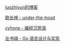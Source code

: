 [luozhiyun的博客](https://www.cnblogs.com/luozhiyun/)

[欧长坤 - under-the-hood](https://golang.design/under-the-hood//zh-cn/part2runtime/ch06sched/timer/)

[cyhone - 编程沉思录](https://www.cyhone.com/)

[左书祺 - Go 语言设计与实现](https://draveness.me/golang/)